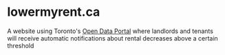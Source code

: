 # lowermyrent.ca

A website using Toronto's [Open Data Portal](https://open.toronto.ca/dataset/tenant-notification-for-rent-reduction/) where landlords and tenants will receive automatic notifications about rental decreases above a certain threshold
